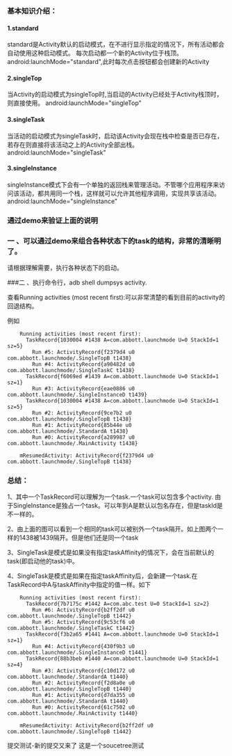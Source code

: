 ### 基本知识介绍：

#### 1.standard

 standard是Activity默认的启动模式，在不进行显示指定的情况下，所有活动都会自动使用这种启动模式。
  每次启动都一个新的Activity位于栈顶。
  android:launchMode="standard",此时每次点击按钮都会创建新的Activity


#### 2.singleTop

当Activity的启动模式为singleTop时,当启动的Activity已经处于Activity栈顶时，则直接使用。
android:launchMode="singleTop"

#### 3.singleTask

当活动的启动模式为singleTask时，启动该Activity会现在栈中检查是否已存在，若存在则直接将该活动之上的Activity全部出栈。
android:launchMode="singleTask"

#### 3.singleInstance
singleInstance模式下会有一个单独的返回栈来管理活动。不管哪个应用程序来访问该活动，都共用同一个栈，这样就可以允许其他程序调用，实现共享该活动。
android:launchMode="singleInstance"


### 通过demo来验证上面的说明


### 一 、可以通过demo来组合各种状态下的task的结构，非常的清晰明了。

请根据理解需要，执行各种状态下的启动。


###二 、执行命令行，adb shell dumpsys activity.

查看Running activities (most recent first):可以非常清楚的看到目前的activity的回退结构。

例如

```
    Running activities (most recent first):
      TaskRecord{1030004 #1438 A=com.abbott.launchmode U=0 StackId=1 sz=5}
        Run #5: ActivityRecord{f2379d4 u0 com.abbott.launchmode/.SingleTopB t1438}
        Run #4: ActivityRecord{a90482d u0 com.abbott.launchmode/.SingleTaskC t1438}
      TaskRecord{f6069ed #1439 A=com.abbott.launchmode U=0 StackId=1 sz=1}
        Run #3: ActivityRecord{eae0886 u0 com.abbott.launchmode/.SingleInstanceD t1439}
      TaskRecord{1030004 #1438 A=com.abbott.launchmode U=0 StackId=1 sz=5}
        Run #2: ActivityRecord{9ce7b2 u0 com.abbott.launchmode/.SingleTopB t1438}
        Run #1: ActivityRecord{85b44e u0 com.abbott.launchmode/.StandardA t1438}
        Run #0: ActivityRecord{a289987 u0 com.abbott.launchmode/.MainActivity t1438}

    mResumedActivity: ActivityRecord{f2379d4 u0 com.abbott.launchmode/.SingleTopB t1438}
```




### 总结：

1、其中一个TaskRecord可以理解为一个task.一个task可以包含多个activity.
由于SingleInstance是独占一个task。可以年到A是默认以包名存在，但是taskId是不一样的。

2、由上面的图可以看到一个相同的task可以被别外一个task隔开。如上图两个一样的1438被1439隔开。但是他们还是同一个task

3、SingleTask是模式是如果没有指定taskAffinity的情况下，会在当前默认的task(即启动他的task)中。


4、SingleTask是模式是如果在指定taskAffinity后，会新建一个task.在TaskRecord中A与taskAffinity中指定的值一样。如下

```
    Running activities (most recent first):
      TaskRecord{7b7175c #1442 A=com.abc.test U=0 StackId=1 sz=2}
        Run #6: ActivityRecord{b2ff2df u0 com.abbott.launchmode/.SingleTopB t1442}
        Run #5: ActivityRecord{9c53cf6 u0 com.abbott.launchmode/.SingleTaskC t1442}
      TaskRecord{f3b2a65 #1441 A=com.abbott.launchmode U=0 StackId=1 sz=1}
        Run #4: ActivityRecord{430f9b3 u0 com.abbott.launchmode/.SingleInstanceD t1441}
      TaskRecord{88b3beb #1440 A=com.abbott.launchmode U=0 StackId=1 sz=4}
        Run #3: ActivityRecord{c10d172 u0 com.abbott.launchmode/.StandardA t1440}
        Run #2: ActivityRecord{f2d8a0e u0 com.abbott.launchmode/.SingleTopB t1440}
        Run #1: ActivityRecord{d7da355 u0 com.abbott.launchmode/.StandardA t1440}
        Run #0: ActivityRecord{61c7502 u0 com.abbott.launchmode/.MainActivity t1440}

    mResumedActivity: ActivityRecord{b2ff2df u0 com.abbott.launchmode/.SingleTopB t1442}

```
提交测试-新的提交又来了
这是一个soucetree测试

